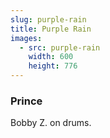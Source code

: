 ```yaml
---
slug: purple-rain
title: Purple Rain
images:
  - src: purple-rain
    width: 600
    height: 776
---
```

### Prince

Bobby Z. on drums.

<div data-player="347vCib_lMs"></div>